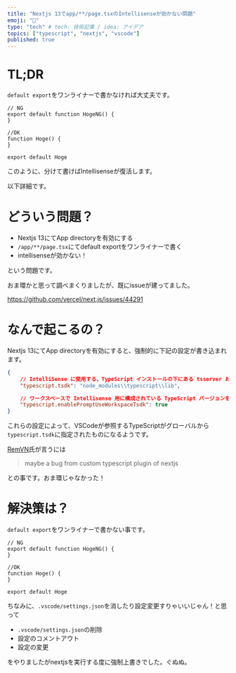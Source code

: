```yaml
---
title: "Nextjs 13でapp/**/page.tsxのIntellisenseが効かない問題"
emoji: "🕌"
type: "tech" # tech: 技術記事 / idea: アイデア
topics: ["typescript", "nextjs", "vscode"]
published: true
---
```


# TL;DR

`default export`をワンライナーで書かなければ大丈夫です。

```tsx
// NG
export default function HogeNG() {
}
```

```tsx
//OK
function Hoge() {
}

export default Hoge
```

このように、分けて書けばIntellisenseが復活します。

以下詳細です。

# どういう問題？

- Nextjs 13にてApp directoryを有効にする
- `/app/**/page.tsx`にてdefault exportをワンライナーで書く
- intellisenseが効かない！

という問題です。

おま環かと思って調べまくりましたが、既にissueが建ってました。

https://github.com/vercel/next.js/issues/44291

# なんで起こるの？

Nextjs 13にてApp directoryを有効にすると、強制的に下記の設定が書き込まれます。

```json:.vscode/settings.json
{
    // IntelliSense に使用する、TypeScript インストールの下にある tsserver および lib*.d.ts ファイルのフォルダー パスを指定します。
    "typescript.tsdk": "node_modules\\typescript\\lib",

    // ワークスペースで Intellisense 用に構成されている TypeScript バージョンを使用することについてユーザーへの確認を有効にします。
    "typescript.enablePromptUseWorkspaceTsdk": true
}
```

これらの設定によって、VSCodeが参照するTypeScriptがグローバルから`typescript.tsdk`に指定されたものになるようです。

[RemVN](https://github.com/vercel/next.js/issues/44291#issuecomment-1363911677)氏が言うには

> maybe a bug from custom typescript plugin of nextjs

との事です。おま環じゃなかった！

# 解決策は？

`default export`をワンライナーで書かない事です。

```tsx
// NG
export default function HogeNG() {
}
```

```tsx
//OK
function Hoge() {
}

export default Hoge
```

ちなみに、`.vscode/settings.json`を消したり設定変更すりゃいいじゃん！と思って

- `.vscode/settings.json`の削除
- 設定のコメントアウト
- 設定の変更

をやりましたがnextjsを実行する度に強制上書きでした。ぐぬぬ。